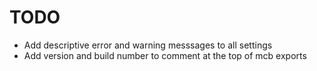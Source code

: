 # TODO

-   Add descriptive error and warning messsages to all settings
-   Add version and build number to comment at the top of mcb exports
